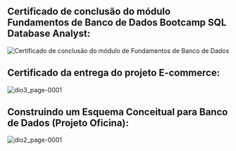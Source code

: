 ## Certificado de conclusão do módulo Fundamentos de Banco de Dados Bootcamp SQL Database Analyst:

![Certificado de conclusão do módulo de Fundamentos de Banco de Dados](https://github.com/monyzeweber/Projetos-SQL/assets/81835859/76e314e0-36fc-45a0-9fbe-6e858c22d20d)

## Certificado da entrega do projeto E-commerce:

![dio3_page-0001](https://github.com/monyzeweber/SQL-Database-EER/assets/81835859/18545c70-dad5-4d8f-9f46-be0f4f35c711)

## Construindo um Esquema Conceitual para Banco de Dados (Projeto Oficina):

![dio2_page-0001](https://github.com/monyzeweber/SQL-Database-EER/assets/81835859/a7c6ec56-5d24-4f6a-92a1-794163895bcc)
